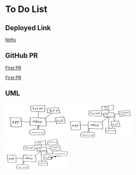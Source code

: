 # To Do List
## Deployed Link
[Nitfly](https://suspicious-lovelace-8b4d47.netlify.app/)

## GitHub PR


[First PR](https://github.com/IshaqAlathamneh/todo/pull/1)

[First PR](https://github.com/IshaqAlathamneh/todo/pull/2)


## UML 
<img src="./31.png" style="width: 200px">
<img src="./l32.png" style="width: 200px">
<img src="./l33.png" style="width: 200px">